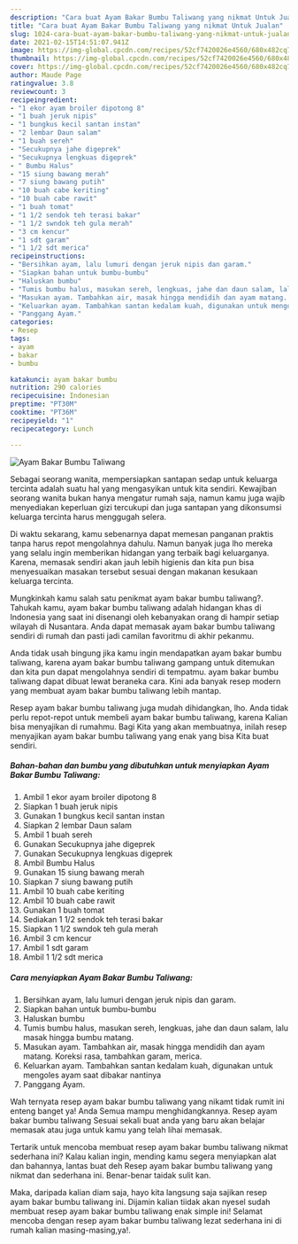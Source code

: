 ```yaml
---
description: "Cara buat Ayam Bakar Bumbu Taliwang yang nikmat Untuk Jualan"
title: "Cara buat Ayam Bakar Bumbu Taliwang yang nikmat Untuk Jualan"
slug: 1024-cara-buat-ayam-bakar-bumbu-taliwang-yang-nikmat-untuk-jualan
date: 2021-02-15T14:51:07.941Z
image: https://img-global.cpcdn.com/recipes/52cf7420026e4560/680x482cq70/ayam-bakar-bumbu-taliwang-foto-resep-utama.jpg
thumbnail: https://img-global.cpcdn.com/recipes/52cf7420026e4560/680x482cq70/ayam-bakar-bumbu-taliwang-foto-resep-utama.jpg
cover: https://img-global.cpcdn.com/recipes/52cf7420026e4560/680x482cq70/ayam-bakar-bumbu-taliwang-foto-resep-utama.jpg
author: Maude Page
ratingvalue: 3.8
reviewcount: 3
recipeingredient:
- "1 ekor ayam broiler dipotong 8"
- "1 buah jeruk nipis"
- "1 bungkus kecil santan instan"
- "2 lembar Daun salam"
- "1 buah sereh"
- "Secukupnya jahe digeprek"
- "Secukupnya lengkuas digeprek"
- " Bumbu Halus"
- "15 siung bawang merah"
- "7 siung bawang putih"
- "10 buah cabe keriting"
- "10 buah cabe rawit"
- "1 buah tomat"
- "1 1/2 sendok teh terasi bakar"
- "1 1/2 swndok teh gula merah"
- "3 cm kencur"
- "1 sdt garam"
- "1 1/2 sdt merica"
recipeinstructions:
- "Bersihkan ayam, lalu lumuri dengan jeruk nipis dan garam."
- "Siapkan bahan untuk bumbu-bumbu"
- "Haluskan bumbu"
- "Tumis bumbu halus, masukan sereh, lengkuas, jahe dan daun salam, lalu masak hingga bumbu matang."
- "Masukan ayam. Tambahkan air, masak hingga mendidih dan ayam matang. Koreksi rasa, tambahkan garam, merica."
- "Keluarkan ayam. Tambahkan santan kedalam kuah, digunakan untuk mengoles ayam saat dibakar nantinya"
- "Panggang Ayam."
categories:
- Resep
tags:
- ayam
- bakar
- bumbu

katakunci: ayam bakar bumbu 
nutrition: 290 calories
recipecuisine: Indonesian
preptime: "PT30M"
cooktime: "PT36M"
recipeyield: "1"
recipecategory: Lunch

---
```



![Ayam Bakar Bumbu Taliwang](https://img-global.cpcdn.com/recipes/52cf7420026e4560/680x482cq70/ayam-bakar-bumbu-taliwang-foto-resep-utama.jpg)

Sebagai seorang wanita, mempersiapkan santapan sedap untuk keluarga tercinta adalah suatu hal yang mengasyikan untuk kita sendiri. Kewajiban seorang  wanita bukan hanya mengatur rumah saja, namun kamu juga wajib menyediakan keperluan gizi tercukupi dan juga santapan yang dikonsumsi keluarga tercinta harus menggugah selera.

Di waktu  sekarang, kamu sebenarnya dapat memesan panganan praktis tanpa harus repot mengolahnya dahulu. Namun banyak juga lho mereka yang selalu ingin memberikan hidangan yang terbaik bagi keluarganya. Karena, memasak sendiri akan jauh lebih higienis dan kita pun bisa menyesuaikan masakan tersebut sesuai dengan makanan kesukaan keluarga tercinta. 



Mungkinkah kamu salah satu penikmat ayam bakar bumbu taliwang?. Tahukah kamu, ayam bakar bumbu taliwang adalah hidangan khas di Indonesia yang saat ini disenangi oleh kebanyakan orang di hampir setiap wilayah di Nusantara. Anda dapat memasak ayam bakar bumbu taliwang sendiri di rumah dan pasti jadi camilan favoritmu di akhir pekanmu.

Anda tidak usah bingung jika kamu ingin mendapatkan ayam bakar bumbu taliwang, karena ayam bakar bumbu taliwang gampang untuk ditemukan dan kita pun dapat mengolahnya sendiri di tempatmu. ayam bakar bumbu taliwang dapat dibuat lewat beraneka cara. Kini ada banyak resep modern yang membuat ayam bakar bumbu taliwang lebih mantap.

Resep ayam bakar bumbu taliwang juga mudah dihidangkan, lho. Anda tidak perlu repot-repot untuk membeli ayam bakar bumbu taliwang, karena Kalian bisa menyajikan di rumahmu. Bagi Kita yang akan membuatnya, inilah resep menyajikan ayam bakar bumbu taliwang yang enak yang bisa Kita buat sendiri.

<!--inarticleads1-->

##### Bahan-bahan dan bumbu yang dibutuhkan untuk menyiapkan Ayam Bakar Bumbu Taliwang:

1. Ambil 1 ekor ayam broiler dipotong 8
1. Siapkan 1 buah jeruk nipis
1. Gunakan 1 bungkus kecil santan instan
1. Siapkan 2 lembar Daun salam
1. Ambil 1 buah sereh
1. Gunakan Secukupnya jahe digeprek
1. Gunakan Secukupnya lengkuas digeprek
1. Ambil  Bumbu Halus
1. Gunakan 15 siung bawang merah
1. Siapkan 7 siung bawang putih
1. Ambil 10 buah cabe keriting
1. Ambil 10 buah cabe rawit
1. Gunakan 1 buah tomat
1. Sediakan 1 1/2 sendok teh terasi bakar
1. Siapkan 1 1/2 swndok teh gula merah
1. Ambil 3 cm kencur
1. Ambil 1 sdt garam
1. Ambil 1 1/2 sdt merica




<!--inarticleads2-->

##### Cara menyiapkan Ayam Bakar Bumbu Taliwang:

1. Bersihkan ayam, lalu lumuri dengan jeruk nipis dan garam.
1. Siapkan bahan untuk bumbu-bumbu
1. Haluskan bumbu
1. Tumis bumbu halus, masukan sereh, lengkuas, jahe dan daun salam, lalu masak hingga bumbu matang.
1. Masukan ayam. Tambahkan air, masak hingga mendidih dan ayam matang. Koreksi rasa, tambahkan garam, merica.
1. Keluarkan ayam. Tambahkan santan kedalam kuah, digunakan untuk mengoles ayam saat dibakar nantinya
1. Panggang Ayam.




Wah ternyata resep ayam bakar bumbu taliwang yang nikamt tidak rumit ini enteng banget ya! Anda Semua mampu menghidangkannya. Resep ayam bakar bumbu taliwang Sesuai sekali buat anda yang baru akan belajar memasak atau juga untuk kamu yang telah lihai memasak.

Tertarik untuk mencoba membuat resep ayam bakar bumbu taliwang nikmat sederhana ini? Kalau kalian ingin, mending kamu segera menyiapkan alat dan bahannya, lantas buat deh Resep ayam bakar bumbu taliwang yang nikmat dan sederhana ini. Benar-benar taidak sulit kan. 

Maka, daripada kalian diam saja, hayo kita langsung saja sajikan resep ayam bakar bumbu taliwang ini. Dijamin kalian tiidak akan nyesel sudah membuat resep ayam bakar bumbu taliwang enak simple ini! Selamat mencoba dengan resep ayam bakar bumbu taliwang lezat sederhana ini di rumah kalian masing-masing,ya!.

